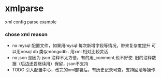 # xmlparse 
xml config parse example

### chose xml reason  
- no mysql
配置文件，如果用mysql 每次新增字段等情况，带来复杂度提升
可以用nosql db 类似mongodb .
用xml 相对比较灵活
- no json 
是因为 json 注释不太方便，有的用_comment,也不好使. 
旧的注释数据（后边还要继续用）保留，json不支持
- TODO 
 引入配置中心，改完的xml部署后，有历史记录可查，支持回滚等操作